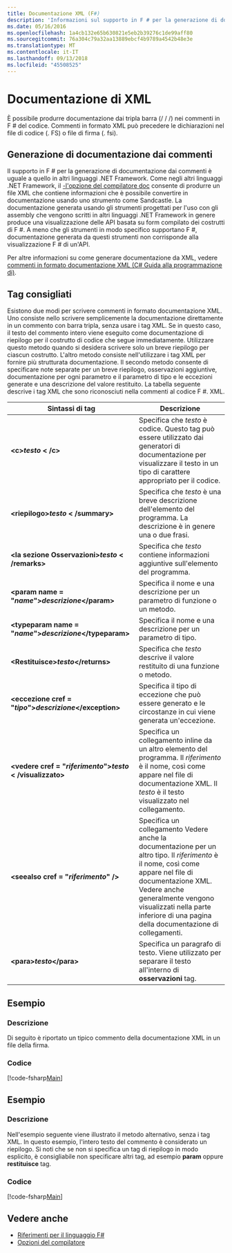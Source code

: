 ```yaml
---
title: Documentazione XML (F#)
description: 'Informazioni sul supporto in F # per la generazione di documentazione da commenti.'
ms.date: 05/16/2016
ms.openlocfilehash: 1a4cb132e65b630821e5eb2b39276c1de99aff80
ms.sourcegitcommit: 76a304c79a32aa13889ebcf4b9789a4542b48e3e
ms.translationtype: MT
ms.contentlocale: it-IT
ms.lasthandoff: 09/13/2018
ms.locfileid: "45508525"
---
```

# <a name="xml-documentation"></a>Documentazione di XML

È possibile produrre documentazione dai tripla barra (/ / /) nei commenti in F # del codice. Commenti in formato XML può precedere le dichiarazioni nel file di codice (. FS) o file di firma (. fsi).

## <a name="generating-documentation-from-comments"></a>Generazione di documentazione dai commenti

Il supporto in F # per la generazione di documentazione dai commenti è uguale a quello in altri linguaggi .NET Framework. Come negli altri linguaggi .NET Framework, il [-l'opzione del compilatore doc](https://msdn.microsoft.com/library/434394ae-0d4a-459c-a684-bffede519a04) consente di produrre un file XML che contiene informazioni che è possibile convertire in documentazione usando uno strumento come Sandcastle. La documentazione generata usando gli strumenti progettati per l'uso con gli assembly che vengono scritti in altri linguaggi .NET Framework in genere produce una visualizzazione delle API basata su form compilato dei costrutti di F #. A meno che gli strumenti in modo specifico supportano F #, documentazione generata da questi strumenti non corrisponde alla visualizzazione F # di un'API.

Per altre informazioni su come generare documentazione da XML, vedere [commenti in formato documentazione XML &#40;C&#35; Guida alla programmazione di&#41;](https://msdn.microsoft.com/library/b2s063f7).

## <a name="recommended-tags"></a>Tag consigliati

Esistono due modi per scrivere commenti in formato documentazione XML. Uno consiste nello scrivere semplicemente la documentazione direttamente in un commento con barra tripla, senza usare i tag XML. Se in questo caso, il testo del commento intero viene eseguito come documentazione di riepilogo per il costrutto di codice che segue immediatamente. Utilizzare questo metodo quando si desidera scrivere solo un breve riepilogo per ciascun costrutto. L'altro metodo consiste nell'utilizzare i tag XML per fornire più strutturata documentazione. Il secondo metodo consente di specificare note separate per un breve riepilogo, osservazioni aggiuntive, documentazione per ogni parametro e il parametro di tipo e le eccezioni generate e una descrizione del valore restituito. La tabella seguente descrive i tag XML che sono riconosciuti nella commenti al codice F #. XML.

|Sintassi di tag|Descrizione|
|----------|-----------|
|**&lt;c&gt;***testo*** &lt; /c&gt;**|Specifica che *testo* è codice. Questo tag può essere utilizzato dai generatori di documentazione per visualizzare il testo in un tipo di carattere appropriato per il codice.|
|**&lt;riepilogo&gt;***testo*** &lt; /summary&gt;**|Specifica che *testo* è una breve descrizione dell'elemento del programma. La descrizione è in genere una o due frasi.|
|**&lt;la sezione Osservazioni&gt;***testo*** &lt; /remarks&gt;**|Specifica che *testo* contiene informazioni aggiuntive sull'elemento del programma.|
|**&lt;param name = "***name***"&gt;***descrizione***&lt;/param&gt;**|Specifica il nome e una descrizione per un parametro di funzione o un metodo.|
|**&lt;typeparam name = "***name***"&gt;***descrizione***&lt;/typeparam&gt;**|Specifica il nome e una descrizione per un parametro di tipo.|
|**&lt;Restituisce&gt;***testo***&lt;/returns&gt;**|Specifica che *testo* descrive il valore restituito di una funzione o metodo.|
|**&lt;eccezione cref = "***tipo***"&gt;***descrizione***&lt;/exception&gt;**|Specifica il tipo di eccezione che può essere generato e le circostanze in cui viene generata un'eccezione.|
|**&lt;vedere cref = "***riferimento***"&gt;***testo*** &lt; /visualizzato&gt;**|Specifica un collegamento inline da un altro elemento del programma. Il *riferimento* è il nome, così come appare nel file di documentazione XML. Il *testo* è il testo visualizzato nel collegamento.|
|**&lt;seealso cref = "***riferimento***" /&gt;**|Specifica un collegamento Vedere anche la documentazione per un altro tipo. Il *riferimento* è il nome, così come appare nel file di documentazione XML. Vedere anche generalmente vengono visualizzati nella parte inferiore di una pagina della documentazione di collegamenti.|
|**&lt;para&gt;***testo***&lt;/para&gt;**|Specifica un paragrafo di testo. Viene utilizzato per separare il testo all'interno di **osservazioni** tag.|

## <a name="example"></a>Esempio

### <a name="description"></a>Descrizione

Di seguito è riportato un tipico commento della documentazione XML in un file della firma.

### <a name="code"></a>Codice

[!code-fsharp[Main](../../../samples/snippets/fsharp/lang-ref-2/snippet7101.fs)]

## <a name="example"></a>Esempio

### <a name="description"></a>Descrizione

Nell'esempio seguente viene illustrato il metodo alternativo, senza i tag XML. In questo esempio, l'intero testo del commento è considerato un riepilogo. Si noti che se non si specifica un tag di riepilogo in modo esplicito, è consigliabile non specificare altri tag, ad esempio **param** oppure **restituisce** tag.

### <a name="code"></a>Codice

[!code-fsharp[Main](../../../samples/snippets/fsharp/lang-ref-2/snippet7102.fs)]

## <a name="see-also"></a>Vedere anche

- [Riferimenti per il linguaggio F#](index.md)
- [Opzioni del compilatore](compiler-options.md)
